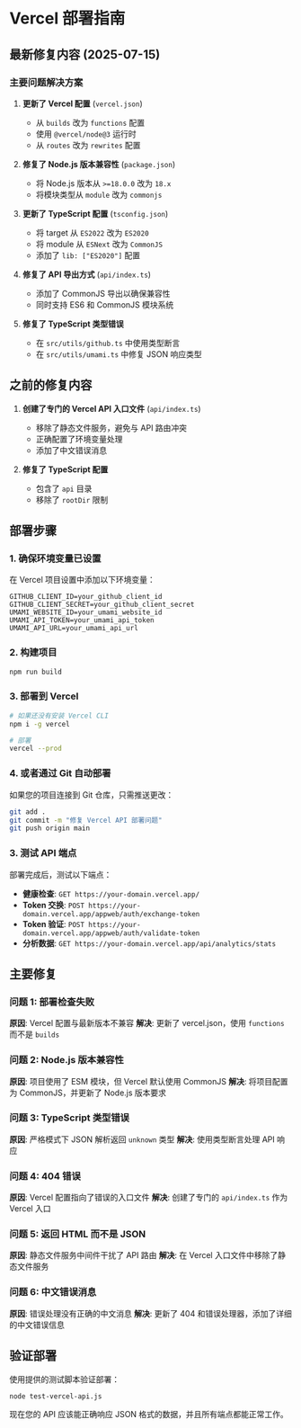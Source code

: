 # Vercel 部署指南

## 最新修复内容 (2025-07-15)

### 主要问题解决方案

1. **更新了 Vercel 配置** (`vercel.json`)
   - 从 `builds` 改为 `functions` 配置
   - 使用 `@vercel/node@3` 运行时
   - 从 `routes` 改为 `rewrites` 配置

2. **修复了 Node.js 版本兼容性** (`package.json`)
   - 将 Node.js 版本从 `>=18.0.0` 改为 `18.x`
   - 将模块类型从 `module` 改为 `commonjs`

3. **更新了 TypeScript 配置** (`tsconfig.json`)
   - 将 target 从 `ES2022` 改为 `ES2020`
   - 将 module 从 `ESNext` 改为 `CommonJS`
   - 添加了 `lib: ["ES2020"]` 配置

4. **修复了 API 导出方式** (`api/index.ts`)
   - 添加了 CommonJS 导出以确保兼容性
   - 同时支持 ES6 和 CommonJS 模块系统

5. **修复了 TypeScript 类型错误**
   - 在 `src/utils/github.ts` 中使用类型断言
   - 在 `src/utils/umami.ts` 中修复 JSON 响应类型

## 之前的修复内容

1. **创建了专门的 Vercel API 入口文件** (`api/index.ts`)
   - 移除了静态文件服务，避免与 API 路由冲突
   - 正确配置了环境变量处理
   - 添加了中文错误消息

2. **修复了 TypeScript 配置**
   - 包含了 `api` 目录
   - 移除了 `rootDir` 限制

## 部署步骤

### 1. 确保环境变量已设置
在 Vercel 项目设置中添加以下环境变量：
```
GITHUB_CLIENT_ID=your_github_client_id
GITHUB_CLIENT_SECRET=your_github_client_secret
UMAMI_WEBSITE_ID=your_umami_website_id
UMAMI_API_TOKEN=your_umami_api_token
UMAMI_API_URL=your_umami_api_url
```

### 2. 构建项目
```bash
npm run build
```

### 3. 部署到 Vercel
```bash
# 如果还没有安装 Vercel CLI
npm i -g vercel

# 部署
vercel --prod
```

### 4. 或者通过 Git 自动部署
如果您的项目连接到 Git 仓库，只需推送更改：
```bash
git add .
git commit -m "修复 Vercel API 部署问题"
git push origin main
```

### 3. 测试 API 端点
部署完成后，测试以下端点：

- **健康检查**: `GET https://your-domain.vercel.app/`
- **Token 交换**: `POST https://your-domain.vercel.app/appweb/auth/exchange-token`
- **Token 验证**: `POST https://your-domain.vercel.app/appweb/auth/validate-token`
- **分析数据**: `GET https://your-domain.vercel.app/api/analytics/stats`

## 主要修复

### 问题 1: 部署检查失败
**原因**: Vercel 配置与最新版本不兼容
**解决**: 更新了 vercel.json，使用 `functions` 而不是 `builds`

### 问题 2: Node.js 版本兼容性
**原因**: 项目使用了 ESM 模块，但 Vercel 默认使用 CommonJS
**解决**: 将项目配置为 CommonJS，并更新了 Node.js 版本要求

### 问题 3: TypeScript 类型错误
**原因**: 严格模式下 JSON 解析返回 `unknown` 类型
**解决**: 使用类型断言处理 API 响应

### 问题 4: 404 错误
**原因**: Vercel 配置指向了错误的入口文件
**解决**: 创建了专门的 `api/index.ts` 作为 Vercel 入口

### 问题 5: 返回 HTML 而不是 JSON
**原因**: 静态文件服务中间件干扰了 API 路由
**解决**: 在 Vercel 入口文件中移除了静态文件服务

### 问题 6: 中文错误消息
**原因**: 错误处理没有正确的中文消息
**解决**: 更新了 404 和错误处理器，添加了详细的中文错误信息

## 验证部署
使用提供的测试脚本验证部署：
```bash
node test-vercel-api.js
```

现在您的 API 应该能正确响应 JSON 格式的数据，并且所有端点都能正常工作。
